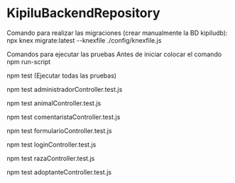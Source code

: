 # KipiluBackendRepository
Comando para realizar las migraciones (crear manualmente la BD kipiludb):
npx knex migrate:latest --knexfile ./config/knexfile.js

Comandos para ejecutar las pruebas
 Antes de iniciar colocar el comando npm run-script

 npm test (Ejecutar todas las pruebas)

 npm test administradorController.test.js
 
 npm test animalController.test.js
 
 npm test comentaristaController.test.js
 
 npm test formularioController.test.js
 
 npm test loginController.test.js 
 
 npm test razaController.test.js
 
 npm test adoptanteController.test.js 
